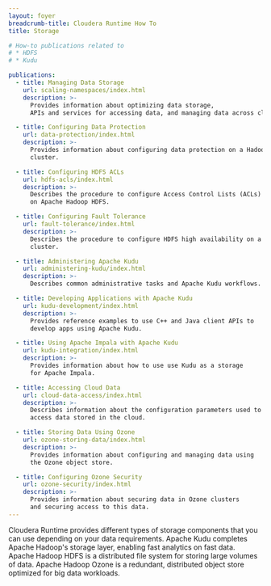 ```yaml
---
layout: foyer
breadcrumb-title: Cloudera Runtime How To
title: Storage

# How-to publications related to
# * HDFS
# * Kudu

publications:
  - title: Managing Data Storage
    url: scaling-namespaces/index.html
    description: >-
      Provides information about optimizing data storage,
      APIs and services for accessing data, and managing data across clusters.

  - title: Configuring Data Protection
    url: data-protection/index.html
    description: >-
      Provides information about configuring data protection on a Hadoop
      cluster.

  - title: Configuring HDFS ACLs
    url: hdfs-acls/index.html
    description: >-
      Describes the procedure to configure Access Control Lists (ACLs)
      on Apache Hadoop HDFS.

  - title: Configuring Fault Tolerance
    url: fault-tolerance/index.html
    description: >-
      Describes the procedure to configure HDFS high availability on a
      cluster.

  - title: Administering Apache Kudu
    url: administering-kudu/index.html
    description: >-
      Describes common administrative tasks and Apache Kudu workflows.

  - title: Developing Applications with Apache Kudu
    url: kudu-development/index.html
    description: >-
      Provides reference examples to use C++ and Java client APIs to
      develop apps using Apache Kudu.

  - title: Using Apache Impala with Apache Kudu
    url: kudu-integration/index.html
    description: >-
      Provides information about how to use use Kudu as a storage
      for Apache Impala.

  - title: Accessing Cloud Data
    url: cloud-data-access/index.html
    description: >-
      Describes information about the configuration parameters used to
      access data stored in the cloud.

  - title: Storing Data Using Ozone
    url: ozone-storing-data/index.html
    description: >-
      Provides information about configuring and managing data using
      the Ozone object store.

  - title: Configuring Ozone Security
    url: ozone-security/index.html
    description: >-
      Provides information about securing data in Ozone clusters
      and securing access to this data.
---
```


Cloudera Runtime provides different types of storage components that you
can use depending on your data requirements. Apache Kudu completes
Apache Hadoop's storage layer, enabling fast analytics on fast data.
Apache Hadoop HDFS is a distributed file system for storing large
volumes of data. Apache Hadoop Ozone is a redundant, distributed object
store optimized for big data workloads.
